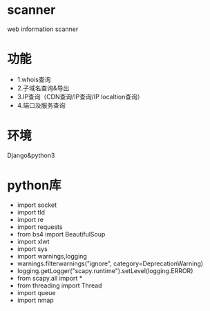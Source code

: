 # scanner
web information scanner
# 功能
- 1.whois查询
- 2.子域名查询&导出
- 3.IP查询（CDN查询/IP查询/IP localtion查询）
- 4.端口及服务查询
# 环境
Django&python3
# python库
- import socket
- import tld
- import re
- import requests
- from bs4 import BeautifulSoup
- import xlwt
- import sys
- import warnings,logging
- warnings.filterwarnings("ignore", category=DeprecationWarning)
- logging.getLogger("scapy.runtime").setLevel(logging.ERROR)
- from scapy.all import *
- from threading import Thread
- import queue
- import nmap
